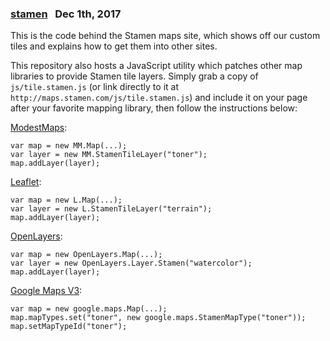 ### [stamen](https://stamen.com)   Dec 1th, 2017
This is the code behind the Stamen maps site, which shows off our custom tiles
and explains how to get them into other sites.

This repository also hosts a JavaScript utility which patches other map
libraries to provide Stamen tile layers. Simply grab a copy of
`js/tile.stamen.js` (or link directly to it at
`http://maps.stamen.com/js/tile.stamen.js`) and include it on your page after
your favorite mapping library, then follow the instructions below:

[ModestMaps](http://stamen.github.com/modestmaps-js/):

    var map = new MM.Map(...);
    var layer = new MM.StamenTileLayer("toner");
    map.addLayer(layer);

[Leaflet](http://leaflet.cloudmade.com/):

    var map = new L.Map(...);
    var layer = new L.StamenTileLayer("terrain");
    map.addLayer(layer);

[OpenLayers](http://openlayers.org/):

    var map = new OpenLayers.Map(...);
    var layer = new OpenLayers.Layer.Stamen("watercolor");
    map.addLayer(layer);

[Google Maps V3](http://code.google.com/apis/maps/documentation/javascript/):

    var map = new google.maps.Map(...);
    map.mapTypes.set("toner", new google.maps.StamenMapType("toner"));
    map.setMapTypeId("toner");
